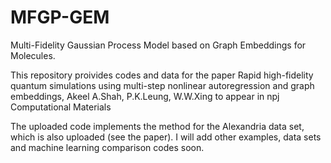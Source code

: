 # MFGP-GEM
Multi-Fidelity Gaussian Process Model based on Graph Embeddings for Molecules.

This repository proivides codes and data for the paper 
Rapid high-fidelity quantum simulations using multi-step nonlinear autoregression and graph embeddings, Akeel A.Shah, P.K.Leung, W.W.Xing to appear in npj Computational Materials

The uploaded code implements the method for the Alexandria data set, which is also uploaded (see the paper). I will add other examples, data sets and machine learning comparison codes soon.
